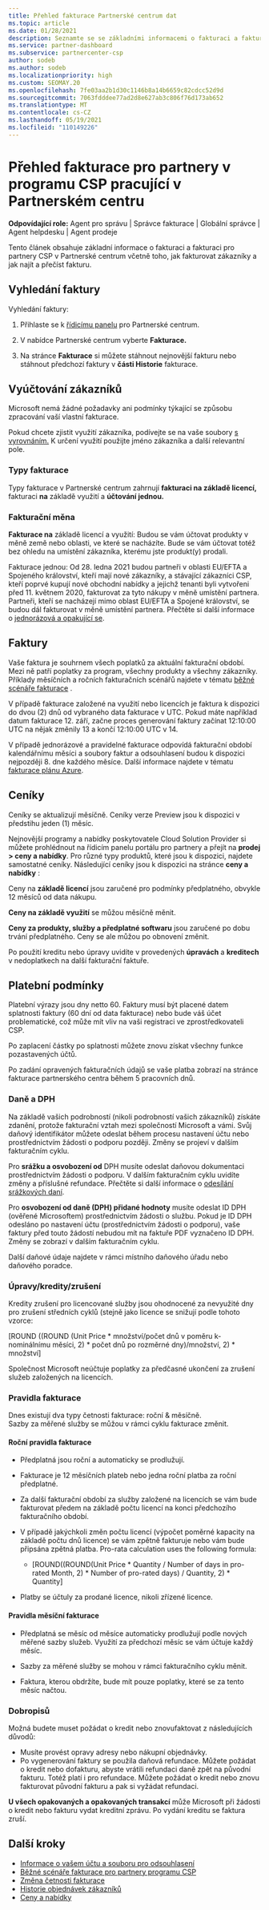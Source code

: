 ```yaml
---
title: Přehled fakturace Partnerské centrum dat
ms.topic: article
ms.date: 01/28/2021
description: Seznamte se se základními informacemi o fakturaci a fakturách pro partnery CSP Partnerské centrum. Obsahuje informace o tom, jak fakturovat zákazníky a jak najít a přečíst fakturu.
ms.service: partner-dashboard
ms.subservice: partnercenter-csp
author: sodeb
ms.author: sodeb
ms.localizationpriority: high
ms.custom: SEOMAY.20
ms.openlocfilehash: 7fe03aa2b1d30c1146b8a14b6659c82cdcc52d9d
ms.sourcegitcommit: 7063fdddee77ad2d8e627ab3c806f76d173ab652
ms.translationtype: MT
ms.contentlocale: cs-CZ
ms.lasthandoff: 05/19/2021
ms.locfileid: "110149226"
---
```

# <a name="billing-overview-for-csp-program-partners-working-in-partner-center"></a>Přehled fakturace pro partnery v programu CSP pracující v Partnerském centru 

**Odpovídající role:** Agent pro správu | Správce fakturace | Globální správce | Agent helpdesku | Agent prodeje

Tento článek obsahuje základní informace o fakturaci a fakturaci pro partnery CSP v Partnerské centrum včetně toho, jak fakturovat zákazníky a jak najít a přečíst fakturu.


## <a name="find-your-bill"></a>Vyhledání faktury

Vyhledání faktury:

1. Přihlaste se k [řídicímu panelu](https://partner.microsoft.com/dashboard/home) pro Partnerské centrum.

2. V nabídce Partnerské centrum vyberte **Fakturace.**

3. Na stránce **Fakturace** si můžete stáhnout nejnovější fakturu nebo stáhnout předchozí faktury v **části Historie** fakturace.

## <a name="bill-your-customers"></a>Vyúčtování zákazníků

Microsoft nemá žádné požadavky ani podmínky týkající se způsobu zpracování vaší vlastní fakturace.

Pokud chcete zjistit využití zákazníka, podívejte se na vaše soubory [s vyrovnáním.](#find-your-bill) K určení využití použijte jméno zákazníka a další relevantní pole.

### <a name="billing-types"></a>Typy fakturace

Typy fakturace v Partnerské centrum zahrnují **fakturaci na základě licencí,** fakturaci **na** základě využití a **účtování jednou.** 

### <a name="billing-currency"></a>Fakturační měna

**Fakturace na** základě licencí a využití: Budou se vám účtovat produkty v měně země nebo oblasti, ve které se nacházíte. Bude se vám účtovat totéž bez ohledu na umístění zákazníka, kterému jste produkt(y) prodali.

Fakturace jednou: Od 28. ledna 2021 budou partneři v oblasti EU/EFTA a Spojeného království, kteří mají nové zákazníky, a stávající zákazníci CSP, kteří poprvé kupují nové obchodní nabídky a jejichž tenanti byli vytvořeni před 11. květnem 2020, fakturovat za tyto nákupy v měně umístění partnera.  Partneři, kteří se nacházejí mimo oblast EU/EFTA a Spojené království, se budou dál fakturovat v měně umístění partnera. Přečtěte si další informace o [jednorázová a opakující se](azure-plan-billing.md). 

## <a name="invoices"></a>Faktury

Vaše faktura je souhrnem všech poplatků za aktuální fakturační období. Mezi ně patří poplatky za program, všechny produkty a všechny zákazníky. Příklady měsíčních a ročních fakturačních scénářů najdete v tématu [běžné scénáře fakturace](common-billing-scenarios.md) .

V případě fakturace založené na využití nebo licencích je faktura k dispozici do dvou (2) dnů od vybraného data fakturace v UTC. Pokud máte například datum fakturace 12. září, začne proces generování faktury začínat 12:10:00 UTC na nějak změnily 13 a končí 12:10:00 UTC v 14. 

V případě jednorázové a pravidelné fakturace odpovídá fakturační období kalendářnímu měsíci a soubory faktur a odsouhlasení budou k dispozici nejpozději 8. dne každého měsíce. Další informace najdete v tématu [fakturace plánu Azure](azure-plan-billing.md). 

## <a name="price-lists"></a>Ceníky

Ceníky se aktualizují měsíčně. Ceníky verze Preview jsou k dispozici v předstihu jeden (1) měsíc.

Nejnovější programy a nabídky poskytovatele Cloud Solution Provider si můžete prohlédnout na řídicím panelu portálu pro partnery a přejít na **prodej > ceny a nabídky**. Pro různé typy produktů, které jsou k dispozici, najdete samostatné ceníky. Následující ceníky jsou k dispozici na stránce **ceny a nabídky** :

Ceny na **základě licencí** jsou zaručené pro podmínky předplatného, obvykle 12 měsíců od data nákupu. 

**Ceny na základě využití** se můžou měsíčně měnit.

**Ceny za produkty, služby a předplatné softwaru** jsou zaručené po dobu trvání předplatného. Ceny se ale můžou po obnovení změnit.

Po použití kreditu nebo úpravy uvidíte v provedených **úpravách** a **kreditech** v nedoplatkech na další fakturační faktuře.

## <a name="payment-terms"></a>Platební podmínky

Platební výrazy jsou dny netto 60. Faktury musí být placené datem splatnosti faktury (60 dní od data fakturace) nebo bude váš účet problematické, což může mít vliv na vaši registraci ve zprostředkovateli CSP. 

Po zaplacení částky po splatnosti můžete znovu získat všechny funkce pozastavených účtů.

Po zadání opravených fakturačních údajů se vaše platba zobrazí na stránce fakturace partnerského centra během 5 pracovních dnů.

### <a name="taxes-and-vat"></a>Daně a DPH

Na základě vašich podrobností (nikoli podrobností vašich zákazníků) získáte zdanění, protože fakturační vztah mezi společností Microsoft a vámi. Svůj daňový identifikátor můžete odeslat během procesu nastavení účtu nebo prostřednictvím žádosti o podporu později. Změny se projeví v dalším fakturačním cyklu.

Pro **srážku a osvobození od** DPH musíte odeslat daňovou dokumentaci prostřednictvím žádosti o podporu. V dalším fakturačním cyklu uvidíte změny a příslušné refundace. Přečtěte si další informace o [odesílání srážkových daní](withholding-tax-credit-form.md). 

Pro **osvobození od daně (DPH) přidané hodnoty** musíte odeslat ID DPH (ověřené Microsoftem) prostřednictvím žádosti o službu.  Pokud je ID DPH odesláno po nastavení účtu (prostřednictvím žádosti o podporu), vaše faktury před touto žádostí nebudou mít na faktuře PDF vyznačeno ID DPH. Změny se zobrazí v dalším fakturačním cyklu.

Další daňové údaje najdete v rámci místního daňového úřadu nebo daňového poradce.

### <a name="adjustmentscreditscancellations"></a>Úpravy/kredity/zrušení

Kredity zrušení pro licencované služby jsou ohodnocené za nevyužité dny pro zrušení středních cyklů (stejně jako licence se snižují podle tohoto vzorce:

[ROUND ((ROUND (Unit Price * množství/počet dnů v poměru k-nominálnímu měsíci, 2) * počet dnů po rozměrné dny)/množství, 2) * množství] 

Společnost Microsoft neúčtuje poplatky za předčasné ukončení za zrušení služeb založených na licencích.

### <a name="billing-rules"></a>Pravidla fakturace

Dnes existují dva typy četnosti fakturace: roční & měsíčně.  
Sazby za měřené služby se můžou v rámci cyklu fakturace změnit.

#### <a name="annual-billing-rules"></a>Roční pravidla fakturace 

- Předplatná jsou roční a automaticky se prodlužují.  

- Fakturace je 12 měsíčních plateb nebo jedna roční platba za roční předplatné. 

- Za další fakturační období za služby založené na licencích se vám bude fakturovat předem na základě počtu licencí na konci předchozího fakturačního období. 

- V případě jakýchkoli změn počtu licencí (výpočet poměrné kapacity na základě počtu dnů licence) se vám zpětně fakturuje nebo vám bude připsána zpětná platba. Pro-rata calculation uses the following formula: 

  - [ROUND((ROUND(Unit Price * Quantity / Number of days in pro-rated Month, 2) * Number of pro-rated days) / Quantity, 2) * Quantity] 

- Platby se účtuly za prodané licence, nikoli zřízené licence. 

#### <a name="monthly-billing-rules"></a>Pravidla měsíční fakturace 

- Předplatná se měsíc od měsíce automaticky prodlužují podle nových měřené sazby služeb. Využití za předchozí měsíc se vám účtuje každý měsíc. 

- Sazby za měřené služby se mohou v rámci fakturačního cyklu měnit. 

- Faktura, kterou obdržíte, bude mít pouze poplatky, které se za tento měsíc načtou. 


### <a name="credit-notes"></a>Dobropisů

Možná budete muset požádat o kredit nebo znovufaktovat z následujících důvodů:

- Musíte provést opravy adresy nebo nákupní objednávky.
- Po vygenerování faktury se použila daňová refundace. Můžete požádat o kredit nebo dofakturu, abyste vrátili refundaci daně zpět na původní fakturu. Totéž platí i pro refundace. Můžete požádat o kredit nebo znovu fakturovat původní fakturu a pak si vyžádat refundaci.

**U všech opakovaných a opakovaných transakcí** může Microsoft při žádosti o kredit nebo fakturu vydat kreditní zprávu. Po vydání kreditu se faktura zruší. 

## <a name="next-steps"></a>Další kroky

- [Informace o vašem účtu a souboru pro odsouhlasení](read-your-bill.md)
- [Běžné scénáře fakturace pro partnery programu CSP](common-billing-scenarios.md)
- [Změna četnosti fakturace](common-billing-scenarios.md)
- [Historie objednávek zákazníků](csp-offers.md) 
- [Ceny a nabídky](pricing-and-offers.md)
